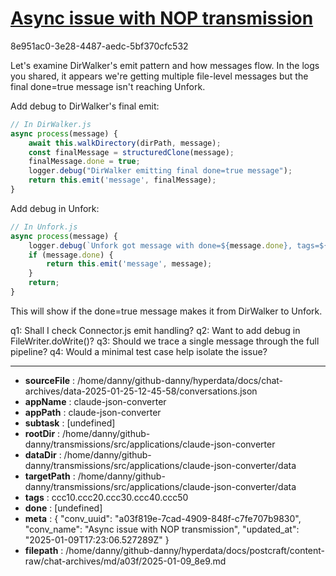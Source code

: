 # [Async issue with NOP transmission](https://claude.ai/chat/a03f819e-7cad-4909-848f-c7fe707b9830)

8e951ac0-3e28-4487-aedc-5bf370cfc532

 Let's examine DirWalker's emit pattern and how messages flow. In the logs you shared, it appears we're getting multiple file-level messages but the final done=true message isn't reaching Unfork.

Add debug to DirWalker's final emit:

```javascript 
// In DirWalker.js
async process(message) {
    await this.walkDirectory(dirPath, message);
    const finalMessage = structuredClone(message);
    finalMessage.done = true;
    logger.debug("DirWalker emitting final done=true message");
    return this.emit('message', finalMessage);
}
```

Add debug in Unfork:

```javascript
// In Unfork.js
async process(message) {
    logger.debug(`Unfork got message with done=${message.done}, tags=${message.tags}`);
    if (message.done) {
        return this.emit('message', message);
    }
    return;
}
```

This will show if the done=true message makes it from DirWalker to Unfork.

q1: Shall I check Connector.js emit handling?
q2: Want to add debug in FileWriter.doWrite()?
q3: Should we trace a single message through the full pipeline?
q4: Would a minimal test case help isolate the issue?

---

* **sourceFile** : /home/danny/github-danny/hyperdata/docs/chat-archives/data-2025-01-25-12-45-58/conversations.json
* **appName** : claude-json-converter
* **appPath** : claude-json-converter
* **subtask** : [undefined]
* **rootDir** : /home/danny/github-danny/transmissions/src/applications/claude-json-converter
* **dataDir** : /home/danny/github-danny/transmissions/src/applications/claude-json-converter/data
* **targetPath** : /home/danny/github-danny/transmissions/src/applications/claude-json-converter/data
* **tags** : ccc10.ccc20.ccc30.ccc40.ccc50
* **done** : [undefined]
* **meta** : {
  "conv_uuid": "a03f819e-7cad-4909-848f-c7fe707b9830",
  "conv_name": "Async issue with NOP transmission",
  "updated_at": "2025-01-09T17:23:06.527289Z"
}
* **filepath** : /home/danny/github-danny/hyperdata/docs/postcraft/content-raw/chat-archives/md/a03f/2025-01-09_8e9.md